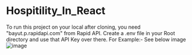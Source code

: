 # Hospitility_In_React
To run this project on your local after cloning, you need "bayut.p.rapidapi.com" from Rapid API.
Create a .env file in your Root directory and use that API Key over there. For Example:- See below image
![image](https://user-images.githubusercontent.com/33719556/192357946-140b515c-ca14-4e0b-ae4b-84e1ccb3ca3c.png)

